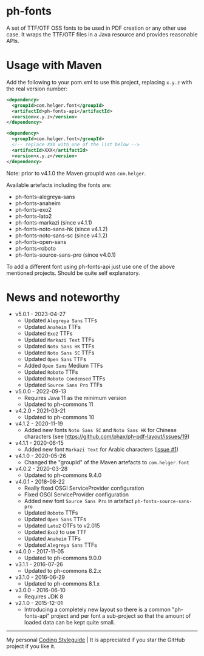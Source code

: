 # ph-fonts

A set of TTF/OTF OSS fonts to be used in PDF creation or any other use case.
It wraps the TTF/OTF files in a Java resource and provides reasonable APIs.

# Usage with Maven

Add the following to your pom.xml to use this project, replacing `x.y.z` with the real version number: 

```xml
<dependency>
  <groupId>com.helger.font</groupId>
  <artifactId>ph-fonts-api</artifactId>
  <version>x.y.z</version>
</dependency>

<dependency>
  <groupId>com.helger.font</groupId>
  <!-- replace XXX with one of the list below --> 
  <artifactId>XXX</artifactId>
  <version>x.y.z</version>
</dependency>
```

Note: prior to v4.1.0 the Maven groupId was `com.helger`.

Available artefacts including the fonts are:
  * ph-fonts-alegreya-sans
  * ph-fonts-anaheim
  * ph-fonts-exo2
  * ph-fonts-lato2
  * ph-fonts-markazi (since v4.1.1)
  * ph-fonts-noto-sans-hk (since v4.1.2)
  * ph-fonts-noto-sans-sc (since v4.1.2)
  * ph-fonts-open-sans
  * ph-fonts-roboto
  * ph-fonts-source-sans-pro (since v4.0.1)

To add a different font using ph-fonts-api just use one of the above mentioned projects.
Should be quite self explanatory.

# News and noteworthy

* v5.0.1 - 2023-04-27
    * Updated `Alegreya Sans` TTFs
    * Updated `Anaheim` TTFs
    * Updated `Exo2` TTFs
    * Updated `Markazi Text` TTFs
    * Updated `Noto Sans HK` TTFs
    * Updated `Noto Sans SC` TTFs
    * Updated `Open Sans` TTFs
    * Added `Open Sans` Medium TTFs
    * Updated `Roboto` TTFs
    * Updated `Roboto Condensed` TTFs
    * Updated `Source Sans Pro` TTFs
* v5.0.0 - 2022-09-13
    * Requires Java 11 as the minimum version
    * Updated to ph-commons 11
* v4.2.0 - 2021-03-21
    * Updated to ph-commons 10
* v4.1.2 - 2020-11-19
    * Added new fonts `Noto Sans SC` and `Noto Sans HK` for Chinese characters (see https://github.com/phax/ph-pdf-layout/issues/19)
* v4.1.1 - 2020-06-15
    * Added new font `Markazi Text` for Arabic characters ([issue #1](https://github.com/phax/ph-fonts/issues/1))
* v4.1.0 - 2020-05-26
    * Changed the "groupId" of the Maven artefacts to `com.helger.font`
* v4.0.2 - 2020-03-28
    * Updated to ph-commons 9.4.0
* v4.0.1 - 2018-08-22
    * Really fixed OSGI ServiceProvider configuration
    * Fixed OSGI ServiceProvider configuration
    * Added new font `Source Sans Pro` in artefact `ph-fonts-source-sans-pro`
    * Updated `Roboto` TTFs
    * Updated `Open Sans` TTFs
    * Updated `Lato2` OTFs to v2.015
    * Updated `Exo2` to use TTF
    * Updated `Anaheim` TTFs
    * Updated `Alegreya Sans` TTFs
* v4.0.0 - 2017-11-05
    * Updated to ph-commons 9.0.0
* v3.1.1 - 2016-07-26
    * Updated to ph-commons 8.2.x
* v3.1.0 - 2016-06-29
    * Updated to ph-commons 8.1.x
* v3.0.0 - 2016-06-10
    * Requires JDK 8
* v2.1.0 - 2015-12-01
    * Introducing a completely new layout so there is a common "ph-fonts-api" project and per font a sub-project so that the amount of loaded data can be kept quite small.

---

My personal [Coding Styleguide](https://github.com/phax/meta/blob/master/CodingStyleguide.md) |
It is appreciated if you star the GitHub project if you like it.